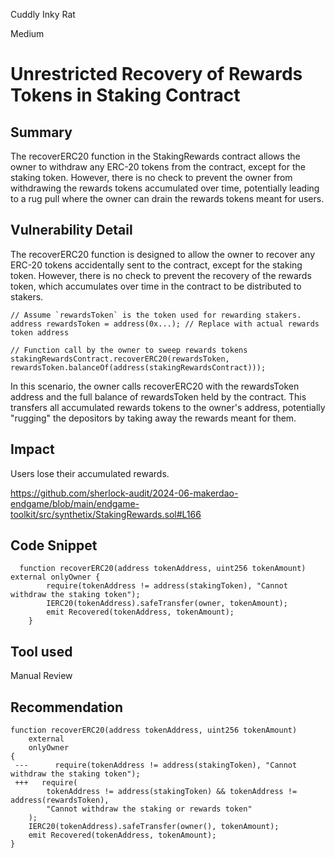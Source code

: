 Cuddly Inky Rat

Medium

# Unrestricted Recovery of Rewards Tokens in Staking Contract

## Summary
The recoverERC20 function in the StakingRewards contract allows the owner to withdraw any ERC-20 tokens from the contract, except for the staking token. However, there is no check to prevent the owner from withdrawing the rewards tokens accumulated over time, potentially leading to a rug pull where the owner can drain the rewards tokens meant for users.

## Vulnerability Detail
The recoverERC20 function is designed to allow the owner to recover any ERC-20 tokens accidentally sent to the contract, except for the staking token. However, there is no check to prevent the recovery of the rewards token, which accumulates over time in the contract to be distributed to stakers. 

```solidity
// Assume `rewardsToken` is the token used for rewarding stakers.
address rewardsToken = address(0x...); // Replace with actual rewards token address

// Function call by the owner to sweep rewards tokens
stakingRewardsContract.recoverERC20(rewardsToken, rewardsToken.balanceOf(address(stakingRewardsContract)));
```
In this scenario, the owner calls recoverERC20 with the rewardsToken address and the full balance of rewardsToken held by the contract. This transfers all accumulated rewards tokens to the owner's address, potentially "rugging" the depositors by taking away the rewards meant for them.

## Impact
Users lose their accumulated rewards.

https://github.com/sherlock-audit/2024-06-makerdao-endgame/blob/main/endgame-toolkit/src/synthetix/StakingRewards.sol#L166

## Code Snippet
```solidity
  function recoverERC20(address tokenAddress, uint256 tokenAmount) external onlyOwner {
        require(tokenAddress != address(stakingToken), "Cannot withdraw the staking token");
        IERC20(tokenAddress).safeTransfer(owner, tokenAmount);
        emit Recovered(tokenAddress, tokenAmount);
    }
```

## Tool used
Manual Review

## Recommendation
```solidity
function recoverERC20(address tokenAddress, uint256 tokenAmount)
    external
    onlyOwner
{
 ---      require(tokenAddress != address(stakingToken), "Cannot withdraw the staking token");
 +++   require(
        tokenAddress != address(stakingToken) && tokenAddress != address(rewardsToken),
        "Cannot withdraw the staking or rewards token"
    );
    IERC20(tokenAddress).safeTransfer(owner(), tokenAmount);
    emit Recovered(tokenAddress, tokenAmount);
}
```